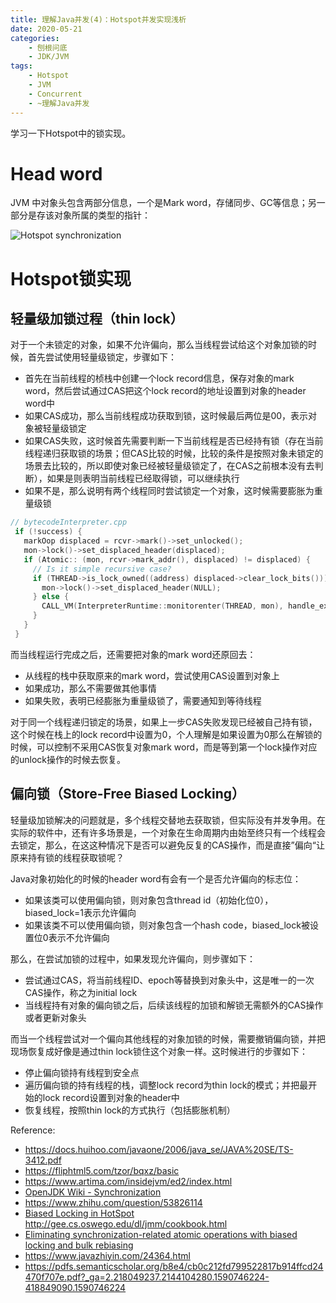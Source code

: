```yaml
---
title: 理解Java并发(4)：Hotspot并发实现浅析
date: 2020-05-21
categories:  
    - 刨根问底
    - JDK/JVM
tags:
    - Hotspot
    - JVM
    - Concurrent
    - ~理解Java并发
---
```

学习一下Hotspot中的锁实现。

<!-- more -->

# Head word

JVM 中对象头包含两部分信息，一个是Mark word，存储同步、GC等信息；另一部分是存该对象所属的类型的指针：

![Hotspot synchronization](https://wiki.openjdk.java.net/download/attachments/11829266/Synchronization.gif?version=4&modificationDate=1208918680000&api=v2)



# Hotspot锁实现
## 轻量级加锁过程（thin lock）
对于一个未锁定的对象，如果不允许偏向，那么当线程尝试给这个对象加锁的时候，首先尝试使用轻量级锁定，步骤如下：

* 首先在当前线程的桢栈中创建一个lock record信息，保存对象的mark word，然后尝试通过CAS把这个lock record的地址设置到对象的header word中
* 如果CAS成功，那么当前线程成功获取到锁，这时候最后两位是00，表示对象被轻量级锁定
* 如果CAS失败，这时候首先需要判断一下当前线程是否已经持有锁（存在当前线程递归获取锁的场景；但CAS比较的时候，比较的条件是按照对象未锁定的场景去比较的，所以即使对象已经被轻量级锁定了，在CAS之前根本没有去判断），如果是则表明当前线程已经取得锁，可以继续执行
* 如果不是，那么说明有两个线程同时尝试锁定一个对象，这时候需要膨胀为重量级锁

```c++
// bytecodeInterpreter.cpp
 if (!success) {
   markOop displaced = rcvr->mark()->set_unlocked();
   mon->lock()->set_displaced_header(displaced);
   if (Atomic:: (mon, rcvr->mark_addr(), displaced) != displaced) {
     // Is it simple recursive case?
     if (THREAD->is_lock_owned((address) displaced->clear_lock_bits())) {
       mon->lock()->set_displaced_header(NULL);
     } else {
       CALL_VM(InterpreterRuntime::monitorenter(THREAD, mon), handle_exception);
     }
   }
 }
```

而当线程运行完成之后，还需要把对象的mark word还原回去：

* 从线程的栈中获取原来的mark word，尝试使用CAS设置到对象上
* 如果成功，那么不需要做其他事情
* 如果失败，表明已经膨胀为重量级锁了，需要通知到等待线程

对于同一个线程递归锁定的场景，如果上一步CAS失败发现已经被自己持有锁，这个时候在栈上的lock record中设置为0，个人理解是如果设置为0那么在解锁的时候，可以控制不采用CAS恢复对象mark word，而是等到第一个lock操作对应的unlock操作的时候去恢复。

## 偏向锁（Store-Free Biased Locking）
轻量级加锁解决的问题就是，多个线程交替地去获取锁，但实际没有并发争用。在实际的软件中，还有许多场景是，一个对象在生命周期内由始至终只有一个线程会去锁定，那么，在这这种情况下是否可以避免反复的CAS操作，而是直接”偏向“让原来持有锁的线程获取锁呢？

Java对象初始化的时候的header word有会有一个是否允许偏向的标志位：

* 如果该类可以使用偏向锁，则对象包含thread id（初始化位0），biased_lock=1表示允许偏向
* 如果该类不可以使用偏向锁，则对象包含一个hash code，biased_lock被设置位0表示不允许偏向

那么，在尝试加锁的过程中，如果发现允许偏向，则步骤如下：

* 尝试通过CAS，将当前线程ID、epoch等替换到对象头中，这是唯一的一次CAS操作，称之为initial lock
* 当线程持有对象的偏向锁之后，后续该线程的加锁和解锁无需额外的CAS操作或者更新对象头

而当一个线程尝试对一个偏向其他线程的对象加锁的时候，需要撤销偏向锁，并把现场恢复成好像是通过thin lock锁住这个对象一样。这时候进行的步骤如下：

* 停止偏向锁持有线程到安全点
* 遍历偏向锁的持有线程的栈，调整lock record为thin lock的模式；并把最开始的lock record设置到对象的header中
* 恢复线程，按照thin lock的方式执行（包括膨胀机制）



Reference:

* https://docs.huihoo.com/javaone/2006/java_se/JAVA%20SE/TS-3412.pdf
* https://fliphtml5.com/tzor/bqxz/basic
* https://www.artima.com/insidejvm/ed2/index.html
* [OpenJDK Wiki - Synchronization](https://wiki.openjdk.java.net/display/HotSpot/Synchronization)
* https://www.zhihu.com/question/53826114
* [Biased Locking in HotSpot](https://blogs.oracle.com/dave/biased-locking-in-hotspot)
http://gee.cs.oswego.edu/dl/jmm/cookbook.html
* [Eliminating synchronization-related atomic operations with biased locking and bulk rebiasing](https://www.semanticscholar.org/paper/Eliminating-synchronization-related-atomic-with-and-Russell-Detlefs/356a2d9859520c9161d67828d45e758a24ecce20)
* https://www.javazhiyin.com/24364.html
* https://pdfs.semanticscholar.org/b8e4/cb0c212fd799522817b914ffcd24470f707e.pdf?_ga=2.218049237.2144104280.1590746224-418849090.1590746224